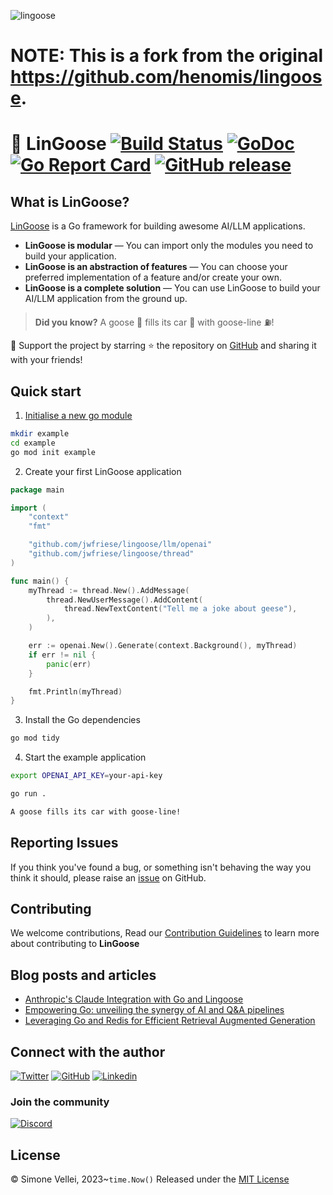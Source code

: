 ![lingoose](docs/static/lingoose-small.png)

# NOTE: This is a fork from the original https://github.com/henomis/lingoose.

# 🪿 LinGoose [![Build Status](https://github.com/jwfriese/lingoose/actions/workflows/checks.yml/badge.svg)](https://github.com/jwfriese/lingoose/actions/workflows/checks.yml) [![GoDoc](https://godoc.org/github.com/jwfriese/lingoose?status.svg)](https://godoc.org/github.com/jwfriese/lingoose) [![Go Report Card](https://goreportcard.com/badge/github.com/jwfriese/lingoose)](https://goreportcard.com/report/github.com/jwfriese/lingoose) [![GitHub release](https://img.shields.io/github/release/henomis/lingoose.svg)](https://github.com/jwfriese/lingoose/releases)


## What is LinGoose?

[LinGoose](https://github.com/jwfriese/lingoose) is a Go framework for building awesome AI/LLM applications.<br/>

- **LinGoose is modular** — You can import only the modules you need to build your application.
- **LinGoose is an abstraction of features** — You can choose your preferred implementation of a feature and/or create your own.
- **LinGoose is a complete solution** — You can use LinGoose to build your AI/LLM application from the ground up.

> **Did you know?** A goose 🪿 fills its car 🚗 with goose-line ⛽!

🚀 Support the project by starring ⭐ the repository on [GitHub](https://github.com/jwfriese/lingoose) and sharing it with your friends!

## Quick start
1. [Initialise a new go module](https://golang.org/doc/tutorial/create-module)

```sh
mkdir example
cd example
go mod init example
```

2. Create your first LinGoose application

```go
package main

import (
	"context"
	"fmt"

	"github.com/jwfriese/lingoose/llm/openai"
	"github.com/jwfriese/lingoose/thread"
)

func main() {
	myThread := thread.New().AddMessage(
		thread.NewUserMessage().AddContent(
			thread.NewTextContent("Tell me a joke about geese"),
		),
	)

	err := openai.New().Generate(context.Background(), myThread)
	if err != nil {
		panic(err)
	}

	fmt.Println(myThread)
}
```

3. Install the Go dependencies
```sh
go mod tidy
```

4. Start the example application

```sh
export OPENAI_API_KEY=your-api-key

go run .

A goose fills its car with goose-line!
```

## Reporting Issues

If you think you've found a bug, or something isn't behaving the way you think it should, please raise an [issue](https://github.com/jwfriese/lingoose/issues) on GitHub.


## Contributing

We welcome contributions, Read our [Contribution Guidelines](https://github.com/jwfriese/lingoose/blob/main/CONTRIBUTING.md) to learn more about contributing to **LinGoose**

## Blog posts and articles
- [Anthropic's Claude Integration with Go and Lingoose](https://simonevellei.com/blog/posts/anthropic-claude-integration-with-go-and-lingoose/)
- [Empowering Go: unveiling the synergy of AI and Q&A pipelines](https://simonevellei.com/blog/posts/empowering-go-unveiling-the-synergy-of-ai-and-qa-pipelines/)
- [Leveraging Go and Redis for Efficient Retrieval Augmented Generation](https://simonevellei.com/blog/posts/leveraging-go-and-redis-for-efficient-retrieval-augmented-generation/)

## Connect with the author

[![Twitter](https://img.shields.io/twitter/follow/simonevellei?label=Follow:%20Simone%20Vellei&style=social)](https://twitter.com/simonevellei) [![GitHub](https://img.shields.io/badge/Follow-henomis-green?logo=github&link=https%3A%2F%2Fgithub.com%2Fhenomis)](https://github.com/henomis) [![Linkedin](https://img.shields.io/badge/Connect-Simone%20Vellei-blue?logo=linkedin&link=https%3A%2F%2Fwww.linkedin.com%2Fin%2Fsimonevellei%2F)](https://www.linkedin.com/in/simonevellei/)

### Join the community

[![Discord](https://img.shields.io/badge/Discord-lingoose-blue?logo=discord&link=https%3A%2F%2Fdiscord.gg%2FmcKEQTKqGS)](https://discord.gg/mcKEQTKqGS)


## License

© Simone Vellei, 2023~`time.Now()`
Released under the [MIT License](LICENSE)